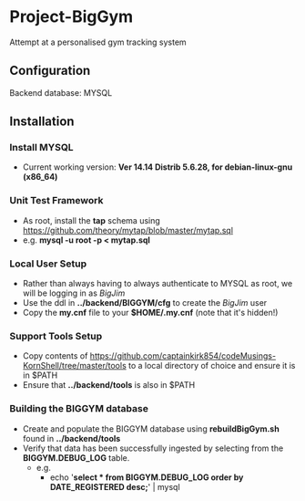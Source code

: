 # Project-BigGym
Attempt at a personalised gym tracking system

## Configuration
Backend database: MYSQL

## Installation
### Install MYSQL
- Current working version: **Ver 14.14 Distrib 5.6.28, for debian-linux-gnu (x86_64)**
### Unit Test Framework
- As root, install the **tap** schema using https://github.com/theory/mytap/blob/master/mytap.sql
- e.g. **mysql -u root -p < mytap.sql**
### Local User Setup
- Rather than always having to always authenticate to MYSQL as root, we will be logging in as *BigJim*
- Use the ddl in **../backend/BIGGYM/cfg** to create the *BigJim* user
- Copy the **my.cnf** file to your **$HOME/.my.cnf** (note that it's hidden!)
### Support Tools Setup
- Copy contents of https://github.com/captainkirk854/codeMusings-KornShell/tree/master/tools to a local directory of choice and ensure it is in $PATH
- Ensure that **../backend/tools** is also in $PATH
### Building the **BIGGYM** database
- Create and populate the BIGGYM database using **rebuildBigGym.sh** found in **../backend/tools**
- Verify that data has been successfully ingested by selecting from the **BIGGYM.DEBUG_LOG** table.
  - e.g.
    - echo '**select * from BIGGYM.DEBUG_LOG order by DATE_REGISTERED desc;**' | mysql
